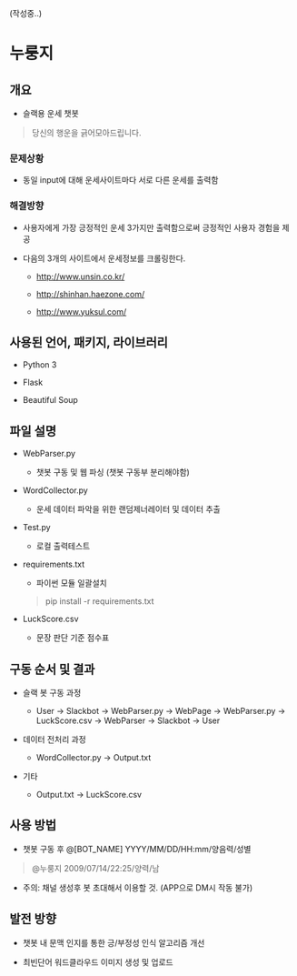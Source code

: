 (작성중..)

# 누룽지

## 개요

- 슬랙용 운세 챗봇

> 당신의 행운을 긁어모아드립니다.

### 문제상황 

- 동일 input에 대해 운세사이트마다 서로 다른 운세를 출력함

### 해결방향

- 사용자에게 가장 긍정적인 운세 3가지만 출력함으로써 긍정적인 사용자 경험을 제공

- 다음의 3개의 사이트에서 운세정보를 크롤링한다.

  - http://www.unsin.co.kr/

  - http://shinhan.haezone.com/

  - http://www.yuksul.com/

## 사용된 언어, 패키지, 라이브러리

- Python 3

- Flask

- Beautiful Soup

## 파일 설명

- WebParser.py
  - 챗봇 구동 및 웹 파싱 (챗봇 구동부 분리해야함)
  
- WordCollector.py
  - 운세 데이터 파악을 위한 랜덤제너레이터 및 데이터 추출
  
- Test.py
  - 로컬 출력테스트

- requirements.txt
  - 파이썬 모듈 일괄설치
  > pip install -r requirements.txt

- LuckScore.csv
  - 문장 판단 기준 점수표

## 구동 순서 및 결과

- 슬랙 봇 구동 과정
  -  User -> Slackbot -> WebParser.py -> WebPage -> WebParser.py -> LuckScore.csv -> WebParser -> Slackbot -> User

- 데이터 전처리 과정 
  -  WordCollector.py -> Output.txt 
  
- 기타
  -  Output.txt -> LuckScore.csv
  
## 사용 방법

- 챗봇 구동 후 @[BOT_NAME] YYYY/MM/DD/HH:mm/양음력/성별
> @누룽지 2009/07/14/22:25/양력/남

- 주의: 채널 생성후 봇 초대해서 이용할 것. (APP으로 DM시 작동 불가)


## 발전 방향

- 챗봇 내 문맥 인지를 통한 긍/부정성 인식 알고리즘 개선

- 최빈단어 워드클라우드 이미지 생성 및 업로드
